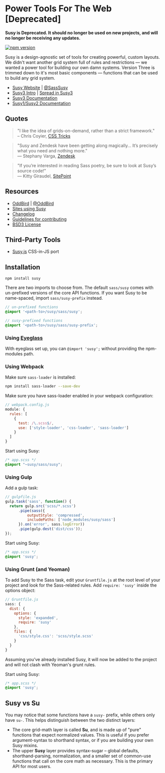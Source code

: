 Power Tools For The Web [Deprecated]
====================================

**Susy is Deprecated. It should no longer be used on new projects, and will no longer be receiving any updates.**

[![npm version](https://badge.fury.io/js/susy.svg)](https://badge.fury.io/js/susy)<br />

Susy is a design-agnostic set of tools
for creating powerful, custom layouts.
We didn't want another grid system
full of rules and restrictions —
we wanted a power tool
for building our own damn systems.
Version Three is trimmed down to it's most basic components —
functions that can be used to build any grid system.

- [Susy Website](http://oddbird.net/susy/) |
  [@SassSusy](http://twitter.com/sasssusy/)
- [Susy3 Intro](http://oddbird.net/2017/06/28/susy3) |
  [Spread in Susy3](http://oddbird.net/2017/06/13/susy-spread)
- [Susy3 Documentation](http://oddbird.net/susy/docs/)
- [Susy1/Susy2 Documentation](http://susy.readthedocs.io)


Quotes
------

> "I like the idea of grids-on-demand,
> rather than a strict framework."<br />
> – Chris Coyier, [CSS Tricks](http://css-tricks.com/build-web-layouts-easily-susy/)

> "Susy and Zendesk have been getting along magically…
> It’s precisely what you need and nothing more."<br />
> — Stephany Varga, [Zendesk](https://medium.com/zendesk-creative-blog/responsive-a-harrowing-meditation-on-the-brutal-realities-of-web-content-organization-in-5-acts-1d33ce25f062)

> "If you’re interested in reading Sass poetry,
> be sure to look at Susy’s source code!"<br />
> — Kitty Giraudel, [SitePoint](http://www.sitepoint.com/my-favorite-sass-tools/)


Resources
---------

- [OddBird](http://oddbird.net/) | [@OddBird](http://twitter.com/oddbird/)
- [Sites using Susy](http://oddbird.net/susy/sites/)
- [Changelog](https://github.com/oddbird/susy/blob/master/CHANGELOG.md)
- [Guidelines for contributing](https://github.com/oddbird/susy/blob/master/CONTRIBUTING.md)
- [BSD3 License](https://github.com/oddbird/susy/blob/master/LICENSE.txt)

Third-Party Tools
-----------------

- [Susy.js](https://github.com/ignota/susy.js) CSS-in-JS port


Installation
------------

```
npm install susy
```

There are two imports to choose from.
The default `sass/susy` comes with
un-prefixed versions of the core API functions.
If you want Susy to be name-spaced,
import `sass/susy-prefix` instead.

```scss
// un-prefixed functions
@import '<path-to>/susy/sass/susy';

// susy-prefixed functions
@import '<path-to>/susy/sass/susy-prefix';
```


### Using [Eyeglass](http://eyeglass.rocks/)

With eyeglass set up,
you can `@import 'susy';`
without providing the npm-modules path.


### Using Webpack

Make sure `sass-loader` is installed:

```bash
npm install sass-loader --save-dev
```

Make sure you have sass-loader enabled in your webpack configuration:

```javascript
// webpack.config.js
module: {
  rules: [
    {
      test: /\.scss$/,
      use: ['style-loader', 'css-loader', 'sass-loader']
    }
  ]
}
```

Start using Susy:

```scss
/* app.scss */
@import "~susy/sass/susy";
```


### Using Gulp

Add a gulp task:

```javascript
// gulpfile.js
gulp.task('sass', function() {
  return gulp.src('scss/*.scss')
      .pipe(sass({
          outputStyle: 'compressed',
          includePaths: ['node_modules/susy/sass']
      }).on('error', sass.logError))
      .pipe(gulp.dest('dist/css'));
});
```

Start using Susy:

```scss
/* app.scss */
@import 'susy';
```

### Using Grunt (and Yeoman)

To add Susy to the Sass task,
edit your `Gruntfile.js` at the root level of your project
and look for the Sass-related rules.
Add `require: 'susy'` inside the options object:

```javascript
// Gruntfile.js
sass: {
  dist: {
    options: {
      style: 'expanded',
      require: 'susy'
    },
    files: {
      'css/style.css': 'scss/style.scss'
    }
  }
}
```

Assuming you’ve already installed Susy,
it will now be added to the project
and will not clash with Yeoman's grunt rules.

Start using Susy:

```scss
/* app.scss */
@import 'susy';
```


Susy vs Su
----------

You may notice that some functions have a `susy-` prefix,
while others only have `su-`.
This helps distinguish between the two distinct layers:

- The core grid-math layer is called **Su**,
  and is made up of "pure" functions
  that expect normalized values.
  This is useful if you prefer argument-syntax to shorthand syntax,
  or if you are building your own Susy mixins.
- The upper **Susy** layer provides syntax-sugar –
  global defaults, shorthand-parsing, normalization,
  and a smaller set of common-use functions
  that call on the core math as necessary.
  This is the primary API for most users.

